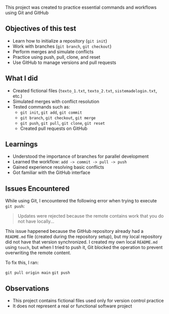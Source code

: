 This project was created to practice essential commands and workflows using Git
and GitHub

## Objectives of this test

- Learn how to initialize a repository (`git init`)
- Work with branches (`git branch`, `git checkout`)
- Perform merges and simulate conflicts
- Practice using push, pull, clone, and reset
- Use GitHub to manage versions and pull requests

## What I did

- Created fictional files (`texto_1.txt`, `texto_2.txt`, `sistemadelogin.txt`, etc.)
- Simulated merges with conflict resolution
- Tested commands such as:
  - `git init`, `git add`, `git commit`
  - `git branch`, `git checkout`, `git merge`
  - `git push`, `git pull`, `git clone`, `git reset`
  - Created pull requests on GitHub

## Learnings

- Understood the importance of branches for parallel development
- Learned the workflow: `add -> commit -> pull -> push`
- Gained experience resolving basic conflicts
- Got familiar with the GitHub interface

## Issues Encountered

While using Git, I encountered the following error when trying to execute `git push`:

> Updates were rejected because the remote contains work that you do not have locally...

This issue happened because the GitHub repository already had a `README.md` file (created during the repository setup), but my local repository did not have that version synchronized. I created my own local `README.md` using `touch`, but when I tried to push it, Git blocked the operation to prevent overwriting the remote content.

To fix this, I ran:

`git pull origin main`
`git push`



## Observations

- This project contains fictional files used only for version control practice
- It does not represent a real or functional software project
